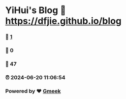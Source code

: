 # YiHui's Blog :link: https://dfjie.github.io/blog 
### :page_facing_up: [1](https://dfjie.github.io/blog/tag.html) 
### :speech_balloon: 0 
### :hibiscus: 47 
### :alarm_clock: 2024-06-20 11:06:54 
### Powered by :heart: [Gmeek](https://github.com/Meekdai/Gmeek)
